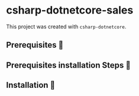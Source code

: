 # csharp-dotnetcore-sales

This project was created with `csharp-dotnetcore`.

## Prerequisites 🚀



## Prerequisites installation Steps 🔨



## Installation 🔧
